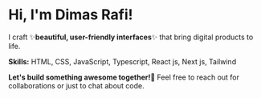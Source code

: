 <!--
**Dime07/Dime07** is a ✨ _special_ ✨ repository because its `README.md` (this file) appears on your GitHub profile.

Here are some ideas to get you started:

- 🔭 I’m currently working on ...
- 🌱 I’m currently learning ...
- 👯 I’m looking to collaborate on ...
- 🤔 I’m looking for help with ...
- 💬 Ask me about ...
- 📫 How to reach me: ...
- 😄 Pronouns: ...
- ⚡ Fun fact: ...
-->

# Hi, I'm Dimas Rafi! 

I craft ✨**beautiful, user-friendly interfaces**✨ that bring digital products to life. 

**Skills:** HTML, CSS, JavaScript, Typescript, React js, Next js, Tailwind

**Let's build something awesome together!**🚀 
Feel free to reach out for collaborations or just to chat about code. 

<!--
[Your Email] | [Your LinkedIn] | [Your Twitter]
-->
